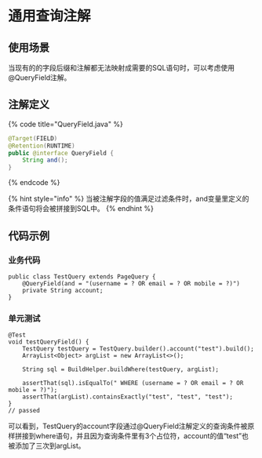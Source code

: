 # 通用查询注解

## 使用场景

当现有的的字段后缀和注解都无法映射成需要的SQL语句时，可以考虑使用@QueryField注解。

## 注解定义

{% code title="QueryField.java" %}
```java
@Target(FIELD)
@Retention(RUNTIME)
public @interface QueryField {
    String and();
}
```
{% endcode %}

{% hint style="info" %}
当被注解字段的值满足过滤条件时，and变量里定义的条件语句将会被拼接到SQL中。
{% endhint %}

## 代码示例

### 业务代码

```text
public class TestQuery extends PageQuery {
    @QueryField(and = "(username = ? OR email = ? OR mobile = ?)")
    private String account;
}
```

###  单元测试

```text
@Test
void testQueryField() {
    TestQuery testQuery = TestQuery.builder().account("test").build();
    ArrayList<Object> argList = new ArrayList<>();

    String sql = BuildHelper.buildWhere(testQuery, argList);

    assertThat(sql).isEqualTo(" WHERE (username = ? OR email = ? OR mobile = ?)");
    assertThat(argList).containsExactly("test", "test", "test");
}
// passed
```

可以看到，TestQuery的account字段通过@QueryField注解定义的查询条件被原样拼接到where语句，并且因为查询条件里有3个占位符，account的值“test”也被添加了三次到argList。




